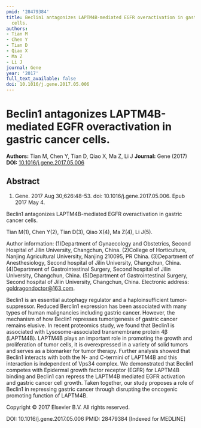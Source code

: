```yaml
---
pmid: '28479384'
title: Beclin1 antagonizes LAPTM4B-mediated EGFR overactivation in gastric cancer
  cells.
authors:
- Tian M
- Chen Y
- Tian D
- Qiao X
- Ma Z
- Li J
journal: Gene
year: '2017'
full_text_available: false
doi: 10.1016/j.gene.2017.05.006
---
```


# Beclin1 antagonizes LAPTM4B-mediated EGFR overactivation in gastric cancer cells.
**Authors:** Tian M, Chen Y, Tian D, Qiao X, Ma Z, Li J
**Journal:** Gene (2017)
**DOI:** [10.1016/j.gene.2017.05.006](https://doi.org/10.1016/j.gene.2017.05.006)

## Abstract

1. Gene. 2017 Aug 30;626:48-53. doi: 10.1016/j.gene.2017.05.006. Epub 2017 May 4.

Beclin1 antagonizes LAPTM4B-mediated EGFR overactivation in gastric cancer 
cells.

Tian M(1), Chen Y(2), Tian D(3), Qiao X(4), Ma Z(4), Li J(5).

Author information:
(1)Department of Gynaecology and Obstetrics, Second Hospital of Jilin 
University, Changchun, China.
(2)College of Horticulture, Nanjing Agricultural University, Nanjing 210095, PR 
China.
(3)Department of Anesthesiology, Second hospital of Jilin University, Changchun, 
China.
(4)Department of Gastrointestinal Surgery, Second hospital of Jilin University, 
Changchun, China.
(5)Department of Gastrointestinal Surgery, Second hospital of Jilin University, 
Changchun, China. Electronic address: goldragondoctor@163.com.

Beclin1 is an essential autophagy regulator and a haploinsufficient 
tumor-suppressor. Reduced Berclin1 expression has been associated with many 
types of human malignancies including gastric cancer. However, the mechanism of 
how Beclin1 represses tumorigenesis of gastric cancer remains elusive. In recent 
proteomics study, we found that Beclin1 is associated with Lysosome-associated 
transmembrane protein 4β (LAPTM4B). LAPTM4B plays an important role in promoting 
the growth and proliferation of tumor cells, it is overexpressed in a variety of 
solid tumors and serves as a biomarker for tumor therapy. Further analysis 
showed that Beclin1 interacts with both the N- and C-termini of LAPTM4B and this 
interaction is independent of Vps34 complex. We demonstrated that Beclin1 
competes with Epidermal growth factor receptor (EGFR) for LAPTM4B binding and 
Beclin1 can repress the LAPTM4B mediated EGFR activation and gastric cancer cell 
growth. Taken together, our study proposes a role of Beclin1 in repressing 
gastric cancer through disrupting the oncogenic promoting function of LAPTM4B.

Copyright © 2017 Elsevier B.V. All rights reserved.

DOI: 10.1016/j.gene.2017.05.006
PMID: 28479384 [Indexed for MEDLINE]
